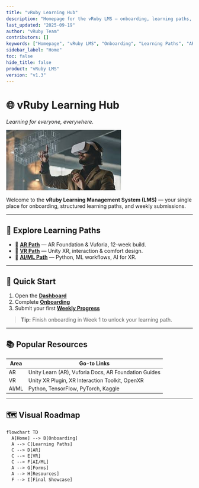 ```yaml
---
title: "vRuby Learning Hub"
description: "Homepage for the vRuby LMS — onboarding, learning paths, and resources."
last_updated: "2025-09-19"
author: "vRuby Team"
contributors: []
keywords: ["Homepage", "vRuby LMS", "Onboarding", "Learning Paths", "AR", "VR", "AI/ML"]
sidebar_label: "Home"
toc: false
hide_title: false
product: "vRuby LMS"
version: "v1.3"
---
```


# 🌐 vRuby Learning Hub  
*Learning for everyone, everywhere.*

![Immersive VR Learning](/img/home-hero-vr.jpeg "Explore AR, VR, and AI/ML at vRuby")

Welcome to the **vRuby Learning Management System (LMS)** — your single place for onboarding, structured learning paths, and weekly submissions.

---

## 🔎 Explore Learning Paths
- 📱 **[AR Path](AR/README.md)** — AR Foundation & Vuforia, 12-week build.  
- 🥽 **[VR Path](VR/README.md)** — Unity XR, interaction & comfort design.  
- 🤖 **[AI/ML Path](AI/README.md)** — Python, ML workflows, AI for XR.

---

## 🚀 Quick Start
1. Open the **[Dashboard](dashboard.md)**  
2. Complete **[Onboarding](Onboarding/README.md)**  
3. Submit your first **[Weekly Progress](Forms/Weekly_Progress.md)**

> **Tip:** Finish onboarding in Week 1 to unlock your learning path.

---

## 📚 Popular Resources
| Area | Go-to Links |
|---|---|
| AR | Unity Learn (AR), Vuforia Docs, AR Foundation Guides |
| VR | Unity XR Plugin, XR Interaction Toolkit, OpenXR |
| AI/ML | Python, TensorFlow, PyTorch, Kaggle |

---

## 🗺️ Visual Roadmap
```mermaid
flowchart TD
  A[Home] --> B[Onboarding]
  A --> C[Learning Paths]
  C --> D[AR]
  C --> E[VR]
  C --> F[AI/ML]
  A --> G[Forms]
  A --> H[Resources]
  F --> I[Final Showcase]
```
